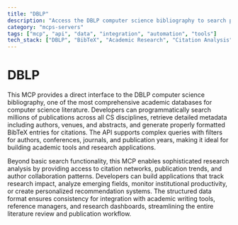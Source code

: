```yaml
---
title: "DBLP"
description: "Access the DBLP computer science bibliography to search publications, generate citations, and analyze research trends."
category: "mcps-servers"
tags: ["mcp", "api", "data", "integration", "automation", "tools"]
tech_stack: ["DBLP", "BibTeX", "Academic Research", "Citation Analysis", "Computer Science Publications"]
---
```


# DBLP

This MCP provides a direct interface to the DBLP computer science bibliography, one of the most comprehensive academic databases for computer science literature. Developers can programmatically search millions of publications across all CS disciplines, retrieve detailed metadata including authors, venues, and abstracts, and generate properly formatted BibTeX entries for citations. The API supports complex queries with filters for authors, conferences, journals, and publication years, making it ideal for building academic tools and research applications.

Beyond basic search functionality, this MCP enables sophisticated research analysis by providing access to citation networks, publication trends, and author collaboration patterns. Developers can build applications that track research impact, analyze emerging fields, monitor institutional productivity, or create personalized recommendation systems. The structured data format ensures consistency for integration with academic writing tools, reference managers, and research dashboards, streamlining the entire literature review and publication workflow.
